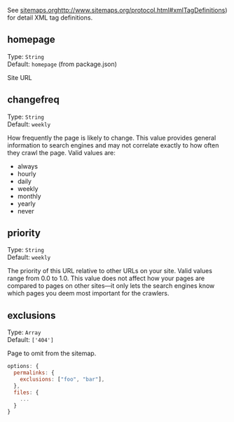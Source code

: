 See [sitemaps.org]( )http://www.sitemaps.org/protocol.html#xmlTagDefinitions) for detail XML tag definitions.

## homepage
Type: `String`  
Default: `homepage` (from package.json)

Site URL

## changefreq
Type: `String`  
Default: `weekly`

How frequently the page is likely to change. This value provides general information to search engines and may not correlate exactly to how often they crawl the page. Valid values are:

 - always
 - hourly
 - daily
 - weekly
 - monthly
 - yearly
 - never

## priority
Type: `String`  
Default: `weekly`

The priority of this URL relative to other URLs on your site. Valid values range from 0.0 to 1.0. This value does not affect how your pages are compared to pages on other sites—it only lets the search engines know which pages you deem most important for the crawlers.

## exclusions

Type: `Array`  
Default: `['404']`

Page to omit from the sitemap.

```js
options: {
  permalinks: {
    exclusions: ["foo", "bar"],
  },
  files: {
    ...
  }
}
```